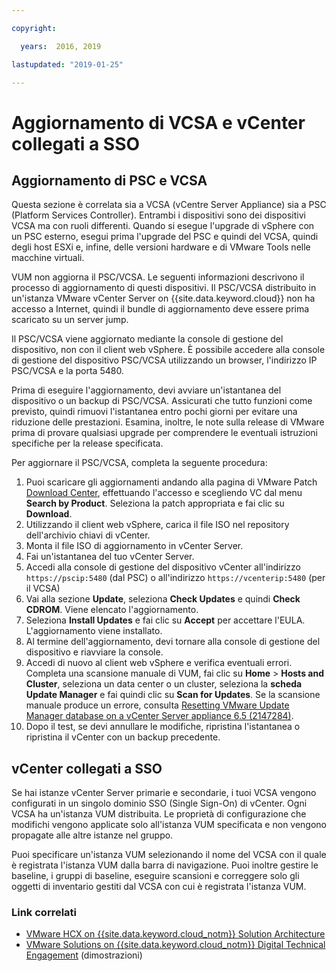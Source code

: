 ```yaml
---

copyright:

  years:  2016, 2019

lastupdated: "2019-01-25"

---
```


# Aggiornamento di VCSA e vCenter collegati a SSO

## Aggiornamento di PSC e VCSA

Questa sezione è correlata sia a VCSA (vCentre Server Appliance) sia a PSC (Platform Services Controller). Entrambi i dispositivi sono dei dispositivi VCSA ma con ruoli differenti. Quando si esegue l'upgrade di vSphere con un PSC esterno, esegui prima l'upgrade del PSC e quindi del VCSA, quindi degli host ESXi e, infine, delle versioni hardware e di VMware Tools nelle macchine virtuali.

VUM non aggiorna il PSC/VCSA. Le seguenti informazioni descrivono il processo di aggiornamento di questi dispositivi. Il PSC/VCSA distribuito in un'istanza VMware vCenter Server on {{site.data.keyword.cloud}} non ha accesso a Internet, quindi il bundle di aggiornamento deve essere prima scaricato su un server jump.

Il PSC/VCSA viene aggiornato mediante la console di gestione del dispositivo, non con il client web vSphere. È possibile accedere alla console di gestione del dispositivo PSC/VCSA utilizzando un browser, l'indirizzo IP PSC/VCSA e la porta 5480.

Prima di eseguire l'aggiornamento, devi avviare un'istantanea del dispositivo o un backup di PSC/VCSA. Assicurati che tutto funzioni come previsto, quindi rimuovi l'istantanea entro pochi giorni per evitare una riduzione delle prestazioni. Esamina, inoltre, le note sulla release di VMware prima di provare qualsiasi upgrade per comprendere le eventuali istruzioni specifiche per la release specificata.

Per aggiornare il PSC/VCSA, completa la seguente procedura:
1. Puoi scaricare gli aggiornamenti andando alla pagina di VMware Patch [Download Center](https://my.vmware.com/group/vmware/patch#search), effettuando l'accesso e scegliendo VC dal menu **Search by Product**. Seleziona la patch appropriata e fai clic su **Download**.
2. Utilizzando il client web vSphere, carica il file ISO nel repository dell'archivio chiavi di vCenter.
3. Monta il file ISO di aggiornamento in vCenter Server.
4. Fai un'istantanea del tuo vCenter Server.
5. Accedi alla console di gestione del dispositivo vCenter all'indirizzo `https://pscip:5480` (dal PSC) o all'indirizzo `https://vcenterip:5480` (per il VCSA)
6. Vai alla sezione **Update**, seleziona **Check Updates** e quindi **Check CDROM**. Viene elencato l'aggiornamento.
7. Seleziona **Install Updates** e fai clic su **Accept** per accettare l'EULA. L'aggiornamento viene installato.
8. Al termine dell'aggiornamento, devi tornare alla console di gestione del dispositivo e riavviare la console.
9. Accedi di nuovo al client web vSphere e verifica eventuali errori. Completa una scansione manuale di VUM, fai clic su **Home** > **Hosts and Cluster**, seleziona un data center o un cluster, seleziona la **scheda Update Manager** e fai quindi clic su **Scan for Updates**. Se la scansione manuale produce un errore, consulta [Resetting VMware Update Manager database on a vCenter Server appliance 6.5 (2147284)](https://kb.vmware.com/s/article/2147284).
10. Dopo il test, se devi annullare le modifiche, ripristina l'istantanea o ripristina il vCenter con un backup precedente.

## vCenter collegati a SSO

Se hai istanze vCenter Server primarie e secondarie, i tuoi VCSA vengono configurati in un singolo dominio SSO (Single Sign-On) di vCenter. Ogni VCSA ha un'istanza VUM distribuita. Le proprietà di configurazione che modifichi vengono applicate solo all'istanza VUM specificata e non vengono propagate alle altre istanze nel gruppo.

Puoi specificare un'istanza VUM selezionando il nome del VCSA con il quale è registrata l'istanza VUM dalla barra di navigazione. Puoi inoltre gestire le baseline, i gruppi di baseline, eseguire scansioni e correggere solo gli oggetti di inventario gestiti dal VCSA con cui è registrata l'istanza VUM.

### Link correlati

* [VMware HCX on {{site.data.keyword.cloud_notm}} Solution Architecture](https://www.ibm.com/cloud/garage/files/HCX_Architecture_Design.pdf)
* [VMware Solutions on {{site.data.keyword.cloud_notm}} Digital Technical Engagement](https://ibm-dte.mybluemix.net/ibm-vmware) (dimostrazioni)
